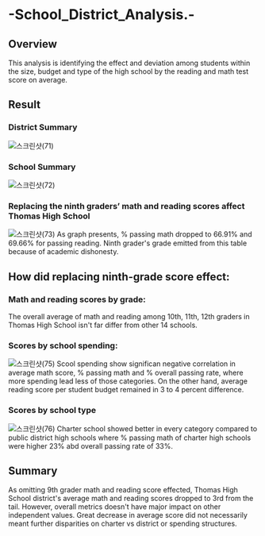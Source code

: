 # -School_District_Analysis.-
## Overview
This analysis is identifying the effect and deviation among students within the size, budget and type of the high school by the reading and math test score on average. 

## Result
### District Summary
![스크린샷(71)](https://user-images.githubusercontent.com/85276431/126932227-e6f4f67b-cf21-46e1-b8bb-fb96bf3e007a.png)
### School Summary
![스크린샷(72)](https://user-images.githubusercontent.com/85276431/126932279-6918cf9c-0a93-4910-b135-4b1ed14e39f9.png)
###  Replacing the ninth graders’ math and reading scores affect Thomas High School
![스크린샷(73)](https://user-images.githubusercontent.com/85276431/126932334-385658e0-c310-4a5c-8b8e-9485c6791654.png)
As graph presents, % passing math dropped to 	66.91% and 69.66% for passing reading. Ninth grader's grade emitted from this table because of academic dishonesty. 

## How did replacing ninth-grade score effect:
### Math and reading scores by grade: 
The overall average of math and reading among 10th, 11th, 12th graders in Thomas High School isn't far differ from other 14 schools. 

### Scores by school spending:
![스크린샷(75)](https://user-images.githubusercontent.com/85276431/126932997-e3066740-fb70-454a-809d-afa10817462a.png)
Scool spending show significan negative correlation in average math score, % passing math and % overall passing rate, where more spending lead less of those categories. On the other hand, average reading score per student budget remained in 3 to 4 percent difference.  

### Scores by school type
![스크린샷(76)](https://user-images.githubusercontent.com/85276431/126933276-6527aaea-9a24-4b17-a50c-7248d698e087.png)
Charter school showed better in every category compared to public district high schools where % passing math of charter high schools were higher 23% abd overall passing rate of 33%. 

## Summary
As omitting 9th grader math and reading score effected, Thomas High School district's average math and reading scores dropped to 3rd from the tail. However,  overall metrics doesn't have major impact on other independent values. Great decrease in average score did not necessarily meant further disparities on charter vs district or spending structures. 
